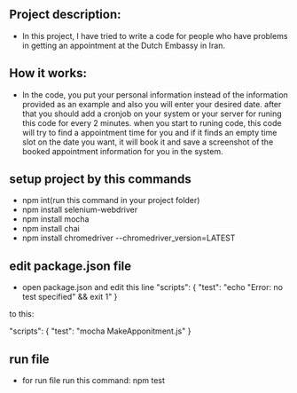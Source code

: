 ## Project description:
- In this project, I have tried to write a code for people who have problems in getting an appointment at the Dutch Embassy in Iran.

## How it works:
- In the code, you put your personal information instead of the information provided as an example and also you will enter your desired date. after that you should add a cronjob on your system or your server for runing this code for every 2 minutes. when you start to runing code, this code will try to find a appointment time for you and if it finds an empty time slot on the date you want, it will book it and save a screenshot of the booked appointment information for you in the system.

## setup project by this commands
- npm int(run this command in your project folder)
- npm install selenium-webdriver
- npm install mocha
- npm install chai
- npm install chromedriver --chromedriver_version=LATEST


## edit package.json file
- open package.json and edit this line
"scripts": {
    "test": "echo \"Error: no test specified\" && exit 1"
  }
  
 to this:
 
 "scripts": {
    "test": "mocha MakeApponitment.js"
  }


## run file
- for run file run this command: npm test
